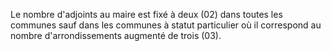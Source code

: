 Le nombre d'adjoints au maire est fixé à deux (02) dans toutes les communes sauf dans les communes à statut particulier où il correspond au nombre d'arrondissements augmenté de trois (03).